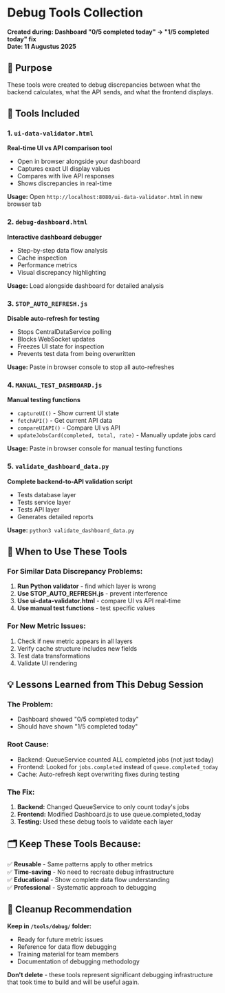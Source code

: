 # Debug Tools Collection

**Created during: Dashboard "0/5 completed today" → "1/5 completed today" fix**  
**Date: 11 Augustus 2025**

## 🎯 Purpose
These tools were created to debug discrepancies between what the backend calculates, what the API sends, and what the frontend displays.

## 📁 Tools Included

### 1. `ui-data-validator.html`
**Real-time UI vs API comparison tool**
- Open in browser alongside your dashboard
- Captures exact UI display values
- Compares with live API responses
- Shows discrepancies in real-time

**Usage:** Open `http://localhost:8080/ui-data-validator.html` in new browser tab

### 2. `debug-dashboard.html` 
**Interactive dashboard debugger**
- Step-by-step data flow analysis
- Cache inspection
- Performance metrics
- Visual discrepancy highlighting

**Usage:** Load alongside dashboard for detailed analysis

### 3. `STOP_AUTO_REFRESH.js`
**Disable auto-refresh for testing**
- Stops CentralDataService polling
- Blocks WebSocket updates
- Freezes UI state for inspection
- Prevents test data from being overwritten

**Usage:** Paste in browser console to stop all auto-refreshes

### 4. `MANUAL_TEST_DASHBOARD.js`
**Manual testing functions**
- `captureUI()` - Show current UI state
- `fetchAPI()` - Get current API data  
- `compareUIAPI()` - Compare UI vs API
- `updateJobsCard(completed, total, rate)` - Manually update jobs card

**Usage:** Paste in browser console for manual testing functions

### 5. `validate_dashboard_data.py`
**Complete backend-to-API validation script**
- Tests database layer
- Tests service layer
- Tests API layer
- Generates detailed reports

**Usage:** `python3 validate_dashboard_data.py`

## 🔧 When to Use These Tools

### For Similar Data Discrepancy Problems:
1. **Run Python validator** - find which layer is wrong
2. **Use STOP_AUTO_REFRESH.js** - prevent interference  
3. **Use ui-data-validator.html** - compare UI vs API real-time
4. **Use manual test functions** - test specific values

### For New Metric Issues:
1. Check if new metric appears in all layers
2. Verify cache structure includes new fields
3. Test data transformations
4. Validate UI rendering

## 💡 Lessons Learned from This Debug Session

### The Problem:
- Dashboard showed "0/5 completed today" 
- Should have shown "1/5 completed today"

### Root Cause:
- Backend: QueueService counted ALL completed jobs (not just today)
- Frontend: Looked for `jobs.completed` instead of `queue.completed_today`
- Cache: Auto-refresh kept overwriting fixes during testing

### The Fix:
1. **Backend:** Changed QueueService to only count today's jobs
2. **Frontend:** Modified Dashboard.js to use queue.completed_today  
3. **Testing:** Used these debug tools to validate each layer

## 🗂️ Keep These Tools Because:

✅ **Reusable** - Same patterns apply to other metrics  
✅ **Time-saving** - No need to recreate debug infrastructure  
✅ **Educational** - Show complete data flow understanding  
✅ **Professional** - Systematic approach to debugging  

## 🧹 Cleanup Recommendation

**Keep in `/tools/debug/` folder:**
- Ready for future metric issues
- Reference for data flow debugging
- Training material for team members
- Documentation of debugging methodology

**Don't delete** - these tools represent significant debugging infrastructure that took time to build and will be useful again.
